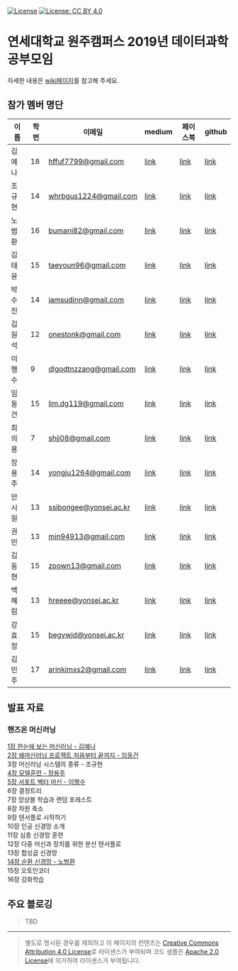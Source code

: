 [![License](https://img.shields.io/badge/License-Apache%202.0-blue.svg)](https://opensource.org/licenses/Apache-2.0)
[![License: CC BY 4.0](https://img.shields.io/badge/License-CC%20BY%204.0-lightgrey.svg)](https://creativecommons.org/licenses/by/4.0/)

# 연세대학교 원주캠퍼스 2019년 데이터과학 공부모임

자세한 내용은 [wiki페이지](https://github.com/yonseimath/data-science-2019/wiki)를 참고해 주세요.

## 참가 멤버 명단

| 이름  | 학번 | 이메일                    | medium                                    | 페이스북                                                            | github                                   |
|-----|----|------------------------|-------------------------------------------|-----------------------------------------------------------------|------------------------------------------|
| 김예나 | 18 | hffuf7799@gmail.com    | [link](https://medium.com/@hffuf7799)     | [link](https://www.facebook.com/profile.php?id=100005636506960) | [link](https://github.com/yenakim13)     |
| 조규현 | 14 | whrbgus1224@gmail.com  | [link](https://medium.com/@whrbgus1224)   | [link](https://www.facebook.com/profile.php?id=100003109391988) | [link](https://github.com/whrbgus815)    |
| 노범환 | 16 | bumani82@gmail.com     | [link](https://medium.com/@bumani82)      | [link](https://www.facebook.com/beomhwanroh)                    | [link](https://github.com/robomoan)      |
| 김태윤 | 15 | taeyoun96@gmail.com    | [link](https://medium.com/@taeyoun96)     | [link](https://m.facebook.com/profile.php?ref=bookmarks)        | [link](https://github.com/taeyoun96)     |
| 박수진 | 14 | iamsudinn@gmail.com    | [link](https://medium.com/@iamsudinn)     | [link](https://www.facebook.com/iamsudinn)                      | [link](https://github.com/iamsudinn)     |
| 김원석 | 12 | onestonk@gmail.com     | [link](https://medium.com/@onestonk)      | [link](https://www.facebook.com/onestonk)                       | [link](https://github.com/kimonesuk)     |
| 이행수 | 9  | dlgodtnzzang@gmail.com | [link](https://medium.com/@hslee09)       | [link](https://www.facebook.com/dlgodtnzzang)                   | [link](https://github.com/hslee09)       |
| 임동건 | 15 | lim.dg119@gmail.com    | [link](https://medium.com/@lim.dg119)     | [link](https://www.facebook.com/ken11995z@naver.com)            | [link](https://github.com/limdg119)      |
| 최의용 | 7  | shjj08@gmail.com       | [link](https://medium.com/@unfinishedgod) | [link](https://www.facebook.com/shjj08)                         | [link](https://github.com/Unfinishedgod) |
| 장용주| 14  |  yongju1264@gmail.com   | [link](https://www.notion.so/yonseiwjcs/Yonsei-Univ-CS-in-WJ-1aee7678f1e6490e872f3865e3055d53) | [link](https://www.facebook.com/lolhoho)                         | [link](https://github.com/lolhi) |
|안시원|13|ssibongee@yonsei.ac.kr|[link](https://www.notion.so/yonseiwjcs/Yonsei-Univ-CS-in-WJ-1aee7678f1e6490e872f3865e3055d53)|[link](https://www.facebook.com/profile.php?id=100004139895588)|[link](https://github.com/ssibongee)|
|권민|13|min94913@gmail.com|[link](https://www.notion.so/yonseiwjcs/Yonsei-Univ-CS-in-WJ-1aee7678f1e6490e872f3865e3055d53)|[link](https://www.facebook.com/min.kwon.940913)|[link](https://github.com/min94913)|
|김동현|15|zoown13@gmail.com|[link](https://medium.com/@zoown13)|[link](https://www.facebook.com/kim.donghyun.737)|[link](https://github.com/zoown13)|
|백혜림|13|hreeee@yonsei.ac.kr|[link](https://medium.com/@hreeee)|[link](https://www.facebook.com/baekhr.marina)|[link](https://github.com/hyerimbeak)|
|강효정|15|begywjd@yonsei.ac.kr|[link](https://medium.com/@begywjd)|[link](https://www.facebook.com/begywjd)|[link](https://github.com/khjk)|
|김민주|17|arinkimxs2@gmail.com|[link](https://medium.com/@arinkimsx2)|[link](https://www.facebook.com/profile.php?id=100006438246509)|[link](https://github.com/MinJoooo)|

## 발표 자료

### 핸즈온 머신러닝

[1장 한눈에 보는 머신러닝 - 김예나](https://docs.google.com/presentation/d/e/2PACX-1vRT3rpeJ8sRK3uoLmQ34gV8UBzEAHOL0IUPhbf7EggXCtCQMwx1aCmFO7zOtP2W3AVM0SSoIpqnfDuE/pub?start=false&loop=false&delayms=3000)  
[2장 왜머신러닝 프로젝트 처음부터 끝까지 - 임동건](https://docs.google.com/presentation/d/13WfzIiZ92DERKi5fEaGXHSBEVYqasALLE1m6-Wmeaxs/edit?usp=sharing)  
3장 머신러닝 시스템의 종류 - 조규현  
[4장 모델훈련 - 장용주](https://docs.google.com/presentation/d/1292jZNNym3dMoorwQ8NPY2biy0smo7eKQMimLbz414M/edit?usp=sharing)  
[5장 서포트 벡터 머신 - 이행수](https://docs.google.com/presentation/d/1_Jz9Rf-YswQdTRtLO5wVsutAHQOCKtMu0bDBM-rMqAM/edit?usp=sharing)  
6장 결정트리  
7장 앙상블 학습과 랜덤 포레스트  
8장 차원 축소  
9장 텐서플로 시작하기  
10장 인공 신경망 소개  
11장 심층 신경망 훈련  
12장 다중 머신과 장치를 위한 분산 텐서플로  
13장 합성곱 신경망  
[14장 순환 신경망 - 노범환](https://yonsei-my.sharepoint.com/:p:/g/personal/bumani82_o365_yonsei_ac_kr/EVUEUN-oxhFOug2De7sUpnQBw9F5H8rb-Q8iAkfB1_GErg?e=wV2vbm)  
15장 오토인코더  
16장 강화학습  

## 주요 블로깅

> TBD


----

> 별도로 명시된 경우를 제외하고 이 페이지의 컨텐츠는 [Creative Commons Attribution 4.0 License](https://creativecommons.org/licenses/by/4.0/)로 라이센스가 부여되며 코드 샘플은 [Apache 2.0 License](https://www.apache.org/licenses/LICENSE-2.0)에 의거하여 라이센스가 부여됩니다.



